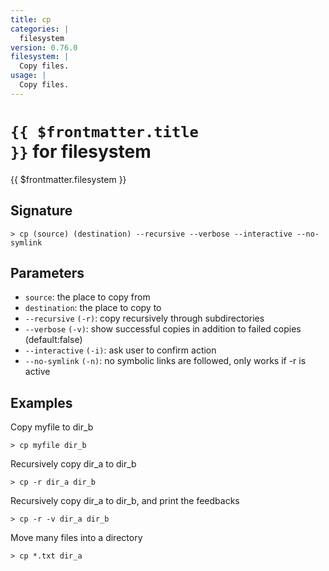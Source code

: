```yaml
---
title: cp
categories: |
  filesystem
version: 0.76.0
filesystem: |
  Copy files.
usage: |
  Copy files.
---
```


# <code>{{ $frontmatter.title }}</code> for filesystem

<div class='command-title'>{{ $frontmatter.filesystem }}</div>

## Signature

```> cp (source) (destination) --recursive --verbose --interactive --no-symlink```

## Parameters

 -  `source`: the place to copy from
 -  `destination`: the place to copy to
 -  `--recursive` `(-r)`: copy recursively through subdirectories
 -  `--verbose` `(-v)`: show successful copies in addition to failed copies (default:false)
 -  `--interactive` `(-i)`: ask user to confirm action
 -  `--no-symlink` `(-n)`: no symbolic links are followed, only works if -r is active

## Examples

Copy myfile to dir_b
```shell
> cp myfile dir_b
```

Recursively copy dir_a to dir_b
```shell
> cp -r dir_a dir_b
```

Recursively copy dir_a to dir_b, and print the feedbacks
```shell
> cp -r -v dir_a dir_b
```

Move many files into a directory
```shell
> cp *.txt dir_a
```
